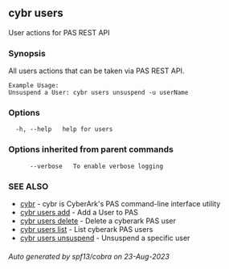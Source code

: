## cybr users

User actions for PAS REST API

### Synopsis

All users actions that can be taken via PAS REST API.
	
	Example Usage:
	Unsuspend a User: cybr users unsuspend -u userName

### Options

```
  -h, --help   help for users
```

### Options inherited from parent commands

```
      --verbose   To enable verbose logging
```

### SEE ALSO

* [cybr](cybr.md)	 - cybr is CyberArk's PAS command-line interface utility
* [cybr users add](cybr_users_add.md)	 - Add a User to PAS
* [cybr users delete](cybr_users_delete.md)	 - Delete a cyberark PAS user
* [cybr users list](cybr_users_list.md)	 - List cyberark PAS users
* [cybr users unsuspend](cybr_users_unsuspend.md)	 - Unsuspend a specific user

###### Auto generated by spf13/cobra on 23-Aug-2023
